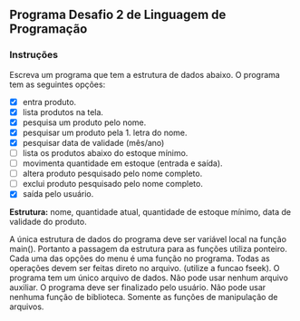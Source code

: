 ## Programa Desafio 2 de Linguagem de Programação

### Instruções

Escreva um programa que tem a estrutura de dados abaixo. O programa tem as seguintes opções:

- [x] entra produto.
- [x] lista produtos na tela.
- [x] pesquisa um produto pelo nome.
- [x] pesquisar um produto pela 1. letra do nome.
- [x] pesquisar data de validade (mês/ano)
- [ ] lista os produtos abaixo do estoque mínimo. 
- [ ] movimenta quantidade em estoque (entrada e saída).
- [ ] altera produto pesquisado pelo nome completo.
- [ ] exclui produto pesquisado pelo nome completo.
- [x] saída pelo usuário.

**Estrutura:** nome, quantidade atual, quantidade de estoque mínimo, data de validade do produto. 

A única estrutura de dados do programa deve ser variável local na função main(). Portanto a passagem da estrutura para as funções utiliza ponteiro.
Cada uma das opções do menu é uma função no programa.
Todas as operações devem ser feitas direto no arquivo. (utilize a funcao fseek).
O programa tem um único arquivo de dados. Não pode usar nenhum arquivo auxiliar.
O programa deve ser finalizado pelo usuário.
Não pode usar nenhuma função de biblioteca. Somente as funções de manipulação de arquivos.